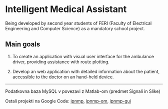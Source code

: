 # Intelligent Medical Assistant #

Being developed by second year students of FERI (Faculty of Electrical Engineering and Computer Science) as a mandatory school project.

## Main goals ##

1. To create an application with visual user interface for the ambulance driver, providing assistance with route plotting.

2. Develop an web application with detailed information about the patient, accessible to the doctor on an hand-held device.

---


Podatkovna baza MySQL v povezavi z Matlab-om (predmet Signali in Slike)

Ostali projekti na Google Code: [ipnmp](http://code.google.com/p/ipnmp/), [ipnmp-om](http://code.google.com/p/ipnmp-om/), [ipnmp-gui](http://code.google.com/p/ipnmp-gui)